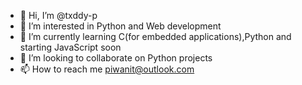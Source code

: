 - 👋 Hi, I’m @txddy-p
- 👀 I’m interested in Python and Web development
- 🌱 I’m currently learning C(for embedded applications),Python and starting JavaScript soon
- 💞️ I’m looking to collaborate on Python projects
- 📫 How to reach me piwanit@outlook.com

<!---
txddy-p/txddy-p is a ✨ special ✨ repository because its `README.md` (this file) appears on your GitHub profile.
You can click the Preview link to take a look at your changes.
--->
